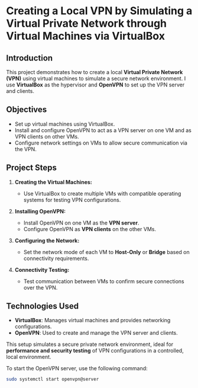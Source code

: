 # Creating a Local VPN by Simulating a Virtual Private Network through Virtual Machines via VirtualBox

## Introduction

This project demonstrates how to create a local **Virtual Private Network (VPN)** using virtual machines to simulate a secure network environment. I use **VirtualBox** as the hypervisor and **OpenVPN** to set up the VPN server and clients.

## Objectives

- Set up virtual machines using VirtualBox.
- Install and configure OpenVPN to act as a VPN server on one VM and as VPN clients on other VMs.
- Configure network settings on VMs to allow secure communication via the VPN.

## Project Steps

1. **Creating the Virtual Machines:**
   - Use VirtualBox to create multiple VMs with compatible operating systems for testing VPN configurations.

2. **Installing OpenVPN:**
   - Install OpenVPN on one VM as the **VPN server**.
   - Configure OpenVPN as **VPN clients** on the other VMs.

3. **Configuring the Network:**
   - Set the network mode of each VM to **Host-Only** or **Bridge** based on connectivity requirements.

4. **Connectivity Testing:**
   - Test communication between VMs to confirm secure connections over the VPN.

## Technologies Used

- **VirtualBox**: Manages virtual machines and provides networking configurations.
- **OpenVPN**: Used to create and manage the VPN server and clients.

This setup simulates a secure private network environment, ideal for **performance and security testing** of VPN configurations in a controlled, local environment.

To start the OpenVPN server, use the following command:
```bash
sudo systemctl start openvpn@server
